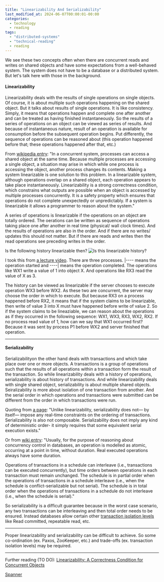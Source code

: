 ```yaml
---
title: "Linearizability And Serializability"
last_modified_at: 2024-06-07T00:00:01-00:00
categories:
  - technology
  - reading
tags: 
  - "distributed-systems"
  - "technical-reading"
  - reading
---
```

We see these two concepts often when there are concurrent reads and writes on shared objects and have some expectations from a well-behaved system. The system does not have to be a database or a distributed system. But let's talk here with those in the background.

#### Linearizability
Linearizability deals with the results of single operations on single objects. Of course, it is about multiple such operations happening on the shared object. But it talks about results of single operations. It is like consistency. Simply, it means that operations happen and complete one after another and can be treated as having finished instantaneously. So the results of a series of operations on an object can be viewed as series of results. And because of instantaneous nature, result of an operation is available for consumption before the subsequent operation begins. Put differently, the sequence of operations can be reasoned about (this operation happened before that; these operations happened after that, etc.) 

From [wikipedia entry](https://en.wikipedia.org/wiki/Linearizability): "In a concurrent system, processes can access a shared object at the same time. Because multiple processes are accessing a single object, a situation may arise in which while one process is accessing the object, another process changes its contents. Making a system linearizable is one solution to this problem. In a linearizable system, although operations overlap on a shared object, each operation appears to take place instantaneously. Linearizability is a strong correctness condition, which constrains what outputs are possible when an object is accessed by multiple processes concurrently. It is a safety property which ensures that operations do not complete unexpectedly or unpredictably. If a system is linearizable it allows a programmer to reason about the system."

A series of operations is linearizable if the operations on an object are totally ordered. The oerations can be written as sequence of operations taking place one after another in real time (physical/ wall clock times). And the results of operations are also in the order. And if there are no writes/ updates this should not matter. But if there are reads and writes then the read operations see preceding writes in the order.

Is the following history linearizable then?
![Is this linearizable history?](/images/linearizability.png "Is this linearizable history?")

I took this from [a lecture video](https://www.youtube.com/watch?v=pbmyrNjzdDk). There are three processes. \|---- means the operation started and ----\| means the operation completed. The operations like WX1 write a value of 1 into object X. And operations like RX3 read the value of X as 3. 

The history can be viewed as linearizable if the server chooses to execute operation WX3 before WX2. As these two are concurrent, the server may choose the order in which to execute. But because RX3 on a process happened before RX2, it means that if the system claims to be linearizable, then write of value 3 into X must have happened before write of value 2. So if the system claims to be lineaziable, we can reason about the operations as if they occurred in the following sequence: WX1, WX3, RX3, WX2, RX2. If no process read value of 1, how can we say that WX1 occurred first? Because it was sent by process P1 before WX2 and server finished that operation. 

--------------------

#### Serializability
Serializabilityon the other hand deals with transactions and which take place over one or more objects. A transactions is a group of operations such that the results of all operations within a transaction form the result of the transaction. So while linearizability deals with a history of operations, serializability is about history of transactions. And while linearizability deals with single shared object, serializability is about multiple shared objects. Seiralizability is more about isolation of one transaction from another. And the serial order in which operations and transactions were submitted can be different from the order in which transactions were run.

Quoting from [a page](http://www.bailis.org/blog/linearizability-versus-serializability/): "Unlike linearizability, serializability does not— by itself— impose any real-time constraints on the ordering of transactions. Serializability is also not composable. Serializability does not imply any kind of deterministic order- it simply requires that some equivalent serial execution exists."

Or from [wiki entry](https://en.wikipedia.org/wiki/Database_transaction_schedule#Duration_and_order_of_actions): 
"Usually, for the purpose of reasoning about concurrency control in databases, an operation is modelled as atomic, occurring at a point in time, without duration. Real executed operations always have some duration.

Operations of transactions in a schedule can interleave (i.e., transactions can be executed concurrently), but time orders between operations in each transaction must remain unchanged. The schedule is in partial order when the operations of transactions in a schedule interleave (i.e., when the schedule is conflict-serializable but not serial). The schedule is in total order when the operations of transactions in a schedule do not interleave (i.e., when the schedule is serial)."

So serializability is a difficult guarantee because in the worst case scenario, any two transactions can be interleaving and then total order needs to be ensured. Instead databases allow certain other [transaction isolation levels](https://learn.microsoft.com/en-us/sql/odbc/reference/develop-app/transaction-isolation-levels) like Read committed, repeatable read, etc.

--------------------
Proper linearizability and serializability can be difficult to achieve. So some co-ordination (ex. Paxos, ZooKeeper, etc.) and trade-offs (ex. transaction isolation levels) may be required.

--------------------
Further reading (TO DO): 
[Linearizability: A Correctness Condition for Concurrent Objects](https://cs.brown.edu/~mph/HerlihyW90/p463-herlihy.pdf)

[Spanner](https://github.com/papers-we-love/papers-we-love/blob/main/datastores/spanner-google's-globally-distributed-database.pdf)
